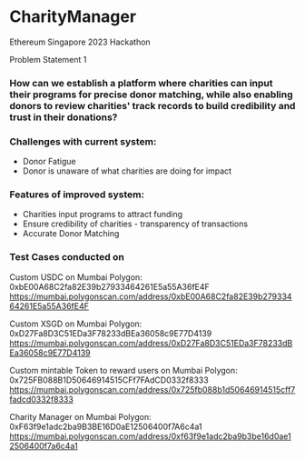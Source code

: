 # CharityManager
Ethereum Singapore 2023 Hackathon

Problem Statement 1
### How can we establish a platform where charities can input their programs for precise donor matching, while also enabling donors to review charities' track records to build credibility and trust in their donations?

### **Challenges with current system:**

- Donor Fatigue
- Donor is unaware of what charities are doing for impact

### **Features of improved system:**

- Charities input programs to attract funding
- Ensure credibility of charities - transparency of transactions
- Accurate Donor Matching

### **Test Cases conducted on**
Custom USDC on Mumbai Polygon:
0xbE00A68C2fa82E39b27933464261E5a55A36fE4F
https://mumbai.polygonscan.com/address/0xbE00A68C2fa82E39b27933464261E5a55A36fE4F

Custom XSGD on Mumbai Polygon:
0xD27Fa8D3C51EDa3F78233dBEa36058c9E77D4139
https://mumbai.polygonscan.com/address/0xD27Fa8D3C51EDa3F78233dBEa36058c9E77D4139

Custom mintable Token to reward users on Mumbai Polygon:
0x725FB088B1D50646914515CFf7FAdCD0332f8333
https://mumbai.polygonscan.com/address/0x725fb088b1d50646914515cff7fadcd0332f8333

Charity Manager on Mumbai Polygon:
0xF63f9e1adc2ba9B3BE16D0aE12506400f7A6c4a1
https://mumbai.polygonscan.com/address/0xf63f9e1adc2ba9b3be16d0ae12506400f7a6c4a1


